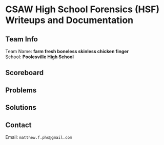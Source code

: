 # CSAW High School Forensics (HSF) Writeups and Documentation

## Team Info
Team Name: **farm fresh boneless skinless chicken finger** <br />
School: **Poolesville High School** <br />

## Scoreboard


## Problems


## Solutions


## Contact
Email: ``matthew.f.phs@gmail.com``
